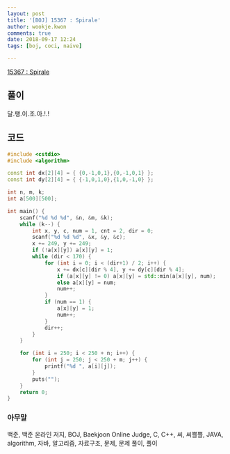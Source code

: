 ```yaml
---
layout: post
title: '[BOJ] 15367 : Spirale'
author: wookje.kwon
comments: true
date: 2018-09-17 12:24
tags: [boj, coci, naive]

---
```


[15367 : Spirale](https://www.acmicpc.net/problem/15367)  

## 풀이

달.팽.이.조.아.!.!

## 코드

```cpp
#include <cstdio>
#include <algorithm>

const int dx[2][4] = { {0,-1,0,1},{0,-1,0,1} };
const int dy[2][4] = { {-1,0,1,0},{1,0,-1,0} };

int n, m, k;
int a[500][500];

int main() {
	scanf("%d %d %d", &n, &m, &k);
	while (k--) {
		int x, y, c, num = 1, cnt = 2, dir = 0;
		scanf("%d %d %d", &x, &y, &c);
		x += 249, y += 249;
		if (!a[x][y]) a[x][y] = 1;
		while (dir < 170) {
			for (int i = 0; i < (dir+1) / 2; i++) {
				x += dx[c][dir % 4], y += dy[c][dir % 4];
				if (a[x][y] != 0) a[x][y] = std::min(a[x][y], num);
				else a[x][y] = num;
				num++;
			}
            if (num == 1) {
                a[x][y] = 1;
                num++;
            }
			dir++;
		}
	}

	for (int i = 250; i < 250 + n; i++) {
		for (int j = 250; j < 250 + m; j++) {
			printf("%d ", a[i][j]);
		}
		puts("");
	}
	return 0;
}
```  

### 아무말  
백준, 백준 온라인 저지, BOJ, Baekjoon Online Judge, C, C++, 씨, 씨쁠쁠, JAVA, algorithm, 자바, 알고리즘, 자료구조, 문제, 문제 풀이, 풀이
